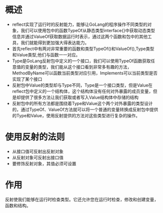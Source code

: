 # 概述
- reflect实现了运行时的反射能力，能够让GoLang的程序操作不同类型的对象，我们可以使用包中的函数TypeOf从静态类型interface{}中获取动态类型信息并通过ValueOf获取数据运行时表示，通过这两个函数和包中的其他工具，我们就能得到更加强大得表达能力。
- 首先reflect中有两对非常重要的函数和类型TypeOf()和ValueOf(),Type类型和Value类型,他们与函数一一对应。
- Type是GoLang反射包中定义的一个接口，我们可以使用TypeOf函数获取任意值的变量的类型，我们能从这个接口看到非常多有趣的方法，MethodByName可以函数当前类型对应引用，Implements可以当前类型是否实现了某个接口
- 反射包中Value的类型却与Type不同，Type是一个接口类型，但是Value在reflect包中定义的一个结构体，这个结构体没有任何对外暴露的成员变量，但是却提供了很多方法让我们获取或者写入Value结构体中存储的结构
- 反射包中的所有方法都是围绕着Type和Value这个两个对外暴露的类型设计的，通过TypeOf、ValueOf方法就可以将一个普通的变量转换成反射包中提供的Type和Value，使用反射提供的方法对这些类型进行复杂的操作。

# 使用反射的法则
- 从接口值可反射出反射对象
- 从反射对象可反射出接口值
- 要修饰反射对象，其值必须可设置

# 作用
反射使我们能够在运行时检查类型。它还允许您在运行时检查，修改和创建变量，函数和结构。